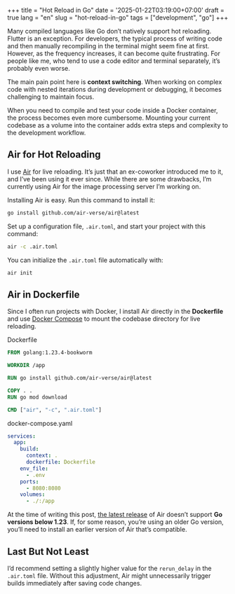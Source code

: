 +++
title = "Hot Reload in Go"
date = '2025-01-22T03:19:00+07:00'
draft = true
lang = "en"
slug = "hot-reload-in-go"
tags = ["development", "go"]
+++

Many compiled languages like Go don’t natively support hot reloading. Flutter is an exception. For developers, the typical process of writing code and then manually recompiling in the terminal might seem fine at first. However, as the frequency increases, it can become quite frustrating. For people like me, who tend to use a code editor and terminal separately, it’s probably even worse.

The main pain point here is **context switching**. When working on complex code with nested iterations during development or debugging, it becomes challenging to maintain focus.

When you need to compile and test your code inside a Docker container, the process becomes even more cumbersome. Mounting your current codebase as a volume into the container adds extra steps and complexity to the development workflow.

## Air for Hot Reloading
I use [Air](https://github.com/air-verse/air) for live reloading. It’s just that an ex-coworker introduced me to it, and I’ve been using it ever since. While there are some drawbacks, I’m currently using Air for the image processing server I’m working on.

Installing Air is easy. Run this command to install it:
```bash
go install github.com/air-verse/air@latest
```

Set up a configuration file, `.air.toml`, and start your project with this command:
```bash
air -c .air.toml
```

You can initialize the `.air.toml` file automatically with:
```bash
air init
```

## Air in Dockerfile
Since I often run projects with Docker, I install Air directly in the **Dockerfile** and use [Docker Compose](https://docs.docker.com/compose/) to mount the codebase directory for live reloading.

Dockerfile
```dockerfile
FROM golang:1.23.4-bookworm

WORKDIR /app

RUN go install github.com/air-verse/air@latest

COPY . .
RUN go mod download

CMD ["air", "-c", ".air.toml"]
```

docker-compose.yaml
```yaml
services:
  app:
    build:
      context: .
      dockerfile: Dockerfile
    env_file:
      - .env
    ports:
      - 8080:8080
    volumes:
      - ./:/app
```

At the time of writing this post, [the latest release](https://github.com/air-verse/air/releases/tag/v1.61.7) of Air doesn’t support **Go versions below 1.23**. If, for some reason, you’re using an older Go version, you’ll need to install an earlier version of Air that’s compatible.

## Last But Not Least

I’d recommend setting a slightly higher value for the `rerun_delay` in the `.air.toml` file. Without this adjustment, Air might unnecessarily trigger builds immediately after saving code changes.
